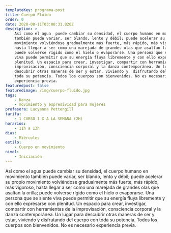 ```yaml
---
templateKey: programa-post
title: Cuerpo Fluido
order: 0
date: 2020-08-11T03:08:31.820Z
description: >
    Así como el agua  puede cambiar su densidad, el cuerpo humano en movimiento
    también puede variar, ser blando, lento y débil; puede acelerar su propio
    movimiento volviéndose gradualmente más fuerte, más rápido, más vigoroso,
    hasta llegar a ser como una marejada de grandes olas que asaltan la orilla;
    puede volverse rígido como el hielo o evaporarse. Una persona que se siente
    viva puede permitir que su energía fluya libremente y con ello expresarse con
    plenitud. Un espacio para crear, investigar, compartir con herramientas de la
    improvisación, consciencia corporal y la danza contemporánea. Un lugar para
    descubrir otras maneras de ser y estar, viviendo y  disfrutando del cuerpo con
    toda su potencia. Todos los cuerpos son bienvenidos. No es necesario
    experiencia previa.
featuredpost: false
featuredimage: /img/cuerpo-fluido.jpg
tags:
    - Danza
    - movimiento y expresividad para mujeres
profesora: Lucyanna Pettengill
tarifa:
    - 1 CURSO 1 X A LA SEMANA (2H)
horarios:
    - 11h a 13h
dias:
    - Miércoles
estilo:
    - Cuerpo en movimiento
nivel:
    - Iniciación
---
```


Así como el agua puede cambiar su densidad, el cuerpo humano en movimiento también puede variar, ser blando, lento y débil; puede acelerar su propio movimiento volviéndose gradualmente más fuerte, más rápido, más vigoroso, hasta llegar a ser como una marejada de grandes olas que asaltan la orilla; puede volverse rígido como el hielo o evaporarse. Una persona que se siente viva puede permitir que su energía fluya libremente y con ello expresarse con plenitud.
Un espacio para crear, investigar, compartir con herramientas de la improvisación, consciencia corporal y la danza contemporánea.
Un lugar para descubrir otras maneras de ser y estar, viviendo y disfrutando del cuerpo con toda su potencia.
Todos los cuerpos son bienvenidos.
No es necesario experiencia previa.
